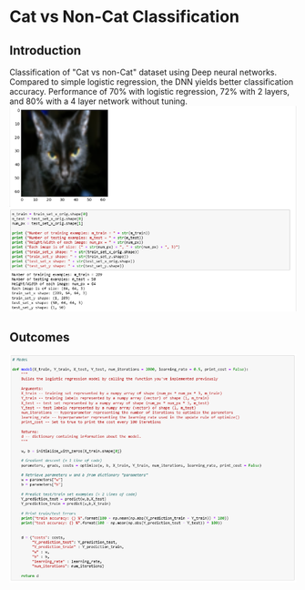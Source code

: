 # Cat vs Non-Cat Classification

## Introduction
Classification of "Cat vs non-Cat" dataset using Deep neural networks.
Compared to simple logistic regression, the DNN yields better classification accuracy.
Performance of 70% with logistic regression, 72% with 2 layers, and 80% with a 4 layer network without tuning.
![](intro.PNG)
## Outcomes
![](model.PNG)

